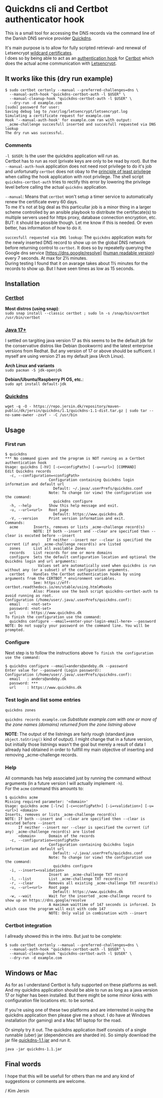# Quickdns cli and Certbot authenticator hook

This is a small tool for accessing the DNS records via the command line of the Danish DNS service provider 
[Quickdns](https://www.quickdns.dk).

It's main purpose is to allow for fully scripted retrieval- and renewal of Letsencrypt [wildcard certificates](https://letsencrypt.org/docs/faq/#does-let-s-encrypt-issue-wildcard-certificates).  
I does so by being able to act as an [authentication hook](https://eff-certbot.readthedocs.io/en/stable/using.html#hooks) for [Certbot](https://certbot.eff.org/) which does the actual acme communication with [Letsencrypt](https://letsencrypt.org/).

## It works like this (dry run example)

```shell
$ sudo certbot certonly --manual --preferred-challenges=dns \
  --manual-auth-hook "quickdns-certbot-auth -l $USER" \
  --manual-cleanup-hook "quickdns-certbot-auth -l $USER" \
  --dry-run -d example.com
[sudo] password for user: 
Saving debug log to /var/log/letsencrypt/letsencrypt.log
Simulating a certificate request for example.com
Hook '--manual-auth-hook' for example.com ran with output:
 _acme-challenge succesfull inserted and succesfull requested via DNS lookup
The dry run was successful.
```

### Comments

`-l $USER`: Is the user the quickdns application will run as.  
Certbot has to run as root (private keys are only to be read by root). But the `--manual-auth-hook` application does not need root privilege to do it's job and unfortunatly `certbot` does not obay to the [principle of least privilege](https://en.wikipedia.org/wiki/Principle_of_least_privilege) when calling the hook application with root privilege. The shell script `quickdns-certbot-auth` tries to rectify this error by lowering the privilege level before calling the actual `quickdns` application.

`--manual`: Means that `certbot` won't setup a timer service to automatically renew the certificate every 60 days.  
To me it's not at big deal as this particullar job is a minor thing in a larger scheme controlled by an ansible playbook to distribute the certifacate(s) to multiple servers used for https proxy, database connection encryption, etc.  
BUT: it should be possible though. Let me know if this is needed. Or even better, has information of how to do it.

`succesfull requested via DNS lookup`: The `quickdns` application waits for the newly inserted DNS record to show up on the global DNS network before returning control to `certbot`. It does so by repeatetly querying the Google dns service [https://dns.qoogle/resolve] ([human readable version](https://dns.google/query?name=&rr_type=TXT&ecs=)) every 7 seconds. At max for 2½ minutes.  
During testing I found that it on avarage takes about 1½ minutes for the records to show up. But I have seen times as low as 15 seconds.

## Installation

### [Certbot](https://certbot.eff.org/)

__Most distros (using snap)__:  
`sudo snap install --classic certbot ; sudo ln -s /snap/bin/certbot /usr/bin/certbot`

### [Java 17+](https://openjdk.org/)

I settled on targiting java version 17 as this seems to be the default jdk for the conservative distros like Debian (bookworm) and the latest enterprise versions from Redhat. But any version of 17 or above should be sufficent. I myself are using version 21 as my default java (Arch Linux).

__Arch Linux and variants__  
`sudo pacman -S jdk-openjdk`

__Debian/Ubuntu/Raspberry PI OS, etc.__:  
`sudo apt install default-jdk`

### [Quickdns](https://github.com/KJersin/quickdns)

`wget -q -O - https://repo.jersin.dk/repository/maven-public/dk/jersin/quickdns/1.1/quickdns-1.1-dist.tar.gz | sudo tar --no-same-owner -zxvf - -C /usr/bin`

## Usage

### First run

```
$ quickdns
*** No command given and the program is NOT running as a Certbot authentication hook
Usage: quickdns [-hV] [-c=<configPath>] [-u=<url>] [COMMAND]
Edit Quickdns records
  -c, --configuration=<configPath>
                    Configuration containing Quickdns login information and default url
                      Default: ~/.java/.userPrefs/quickdns.conf
                    Note: To change (or view) the configuration use the command:
                      quickdns configure
  -h, --help        Show this help message and exit.
  -u, --url=<url>   Root page
                      Default: https://www.quickdns.dk
  -V, --version     Print version information and exit.
Commands:
  acme       Inserts, removes or lists _acme-challenge record(s)
             NOTE: If both --insert and --clear are specified then --clear is excuted before --insert
                   If neither --insert nor --clear is specified the current (if any) _acme-challenge record(s) are listed
  zones      List all available Zones
  records    List records for one or more domains
  configure  Sets the default configuration location and optional the Quickdns login and url arguments:
               Values set are automatically used when quickdns is run without any (or a subset) of the configuration arguments.
  certbot    Handles the Certbot authentication hooks by using arguments from the CERTBOT_* environment variables.
             See: https://eff-certbot.readthedocs.io/en/stable/using.html#hooks
             Also: Please use the bash script quickdns-certbot-auth to avoid running as root.
Configuration (/home/user/.java/.userPrefs/quickdns.conf):
  email   : <not-set>
  password: <not-set>
  url     : https://www.quickdns.dk
To finish the configuration use the command:
  quickdns configure --email=<enter-your-login-email-here> --password
NOTE: Do not supply your password on the command line. You will be prompted.
```

### Configure

Next step is to follow the instructions above `To finish the configuration use the command:`  
```
$ quickdns configure --email=anders@andeby.dk --password
Enter value for --password (Login password): 
Configuration (/home/user/.java/.userPrefs/quickdns.conf):
  email   : anders@andeby.dk
  password: ***
  url     : https://www.quickdns.dk

```

### Test login and list some entries

`quickdns zones`

`quickdns records example.com` _Substitute example.com with one or more of the zone names (domains) returned from the zone listning above_

__NOTE__: The output of the listnings are fairly rough (standard java `object.toString()` kind of output). I might change that in a future version, but initially those listnings wasn't the goal but merely a result of data I allready had obtained in order to fullfill my main objective of inserting and removing _acme-challenge records.

### Help

All commands has help associated just by running the command without arguments (in a future version I will actually implement `-h`).  
For the `acme` command this amounts to:

```
$ quickdns acme
Missing required parameter: '<domain>'
Usage: quickdns acme [-lrw] [-c=<configPath>] [-i=<validation>] [-u=<url>] <domain>
Inserts, removes or lists _acme-challenge record(s)
NOTE: If both --insert and --clear are specified then --clear is excuted before --insert
      If neither --insert nor --clear is specified the current (if any) _acme-challenge record(s) are listed
      <domain>      Domain of the records
  -c, --configuration=<configPath>
                    Configuration containing Quickdns login information and default url
                      Default: ~/.java/.userPrefs/quickdns.conf
                    Note: To change (or view) the configuration use the command:
                      quickdns configure
  -i, --insert=<validation>
                    Insert an _acme-challenge TXT record
  -l, --list        List _acme-challenge TXT record(s)
  -r, --clear       Removes all existing _acme-challenge TXT record(s)
  -u, --url=<url>   Root page
                      Default: https://www.quickdns.dk
  -w, --wait        Wait for the inserted _acme-challenge record to show up on https://dns.google/resolve
                    A maximum waittime of 147 seconds is inforced. In which case the program will exit with code 147
                    NOTE: Only valid in combination with --insert
```

### Certbot integration

I allready showed this in the intro. But just to be complete:

```shell
$ sudo certbot certonly --manual --preferred-challenges=dns \
  --manual-auth-hook "quickdns-certbot-auth -l $USER" \
  --manual-cleanup-hook "quickdns-certbot-auth -l $USER" \
  --dry-run -d example.com
```

## Windows or Mac

As for as I understand Certbot is fully supported on these platforms as well. And my quickdns application should be able to run as long as a java version 17 or higher has been installed. But there might be some minor kinks with configuration file locations etc. to be sorted.

If you're using one of these two platforms and are interrested in using the quickdns application then please give me a shout. I do have at Windows installation (for gaming) and a Mac M1 laptop for the road.

Or simply try it out. The quickdns application itself consists of a single runnable (uber) jar (dependencies are sharded in). So simply download the jar file [quickdns-1.1.jar](https://repo.jersin.dk/repository/maven-public/dk/jersin/quickdns/1.1/quickdns-1.1.jar) and run it.

```
java -jar quickdns-1.1.jar
```

## Final words

I hope that this will be usefull for others than me and any kind of suggestions or comments are welcome.

/ Kim Jersin